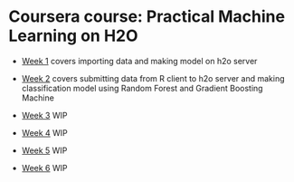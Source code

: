 # Coursera course: Practical Machine Learning on H2O


* [Week 1](https://github.com/jjwgit/Practical-Machine-Learning-on-H2O/blob/master/1_h2o_week_1.R) covers importing data and making model on h2o server

* [Week 2](https://github.com/jjwgit/Practical-Machine-Learning-on-H2O/blob/master/2_h2o_week_2.R) covers submitting data from R client to h2o server and making classification model using Random Forest and Gradient Boosting Machine

* [Week 3]() WIP

* [Week 4]() WIP

* [Week 5]() WIP

* [Week 6]() WIP

